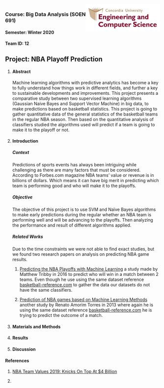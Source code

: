 

<img align="right" width="240" src="images/logo.png">

### Course: Big Data Analysis (SOEN 691)

#### Semester: Winter 2020

#### Team ID:  12

## Project: NBA Playoff Prediction



1. #### Abstract                                                                                       

   Machine learning algorithms with predictive analytics has become a key to fully understand how things work in different fields, and further a key to sustainable developments and improvements. This project presents a comparative study between two supervised learning algorithms (Gaussian Naive Bayes and Support Vector Machine) in big data, to make predictions based on basketball statistics. This project is going to gather quantitative data of the general statistics of the basketball teams in the regular NBA season. Then based on the quantitative analysis of classifiers studied the algorithms used will predict if a team is going to make it to the playoff or not.

   

2. #### Introduction

   ##### Context

   Predictions of sports events has always been intriguing while challenging as there are many factors that must be considered. According to Forbes.com magazine NBA teams’ value or revenue is in billions of dollars. Which means it can have big merit in predicting which team is performing good and who will make it to the playoffs.  

   ##### Objective 

   The objective of this project is to use SVM and Naïve Bayes algorithms to make early predictions during the regular whether an NBA team is performing well and will be advancing to the playoffs. Then analyzing the performance and result of different algorithms applied.

   ##### Related Works

   Due to the time constraints we were not able to find exact studies, but we found two research papers on analysis on predicting NBA game results. 

   1. [Predicting the NBA Playoffs with Machine Learning](https://rstudio-pubs-static.s3.amazonaws.com/190581_5edd87c937f2489c86c1b9b567a62b6e.html) a study made by Matthew Tribby in 2016  to predict who will win in a match between 2 teams. Even though he use using the same dataset reference [basketball-reference.com](https://www.basketball-reference.com/) to gather the data our datasets do not have the same classifiers.

   2. [Prediction of NBA games based on Machine Learning Methods](https://homepages.cae.wisc.edu/~ece539/fall13/project/AmorimTorres_rpt.pdf) another study by Renato Amorim Torres in 2013 where again he is using the same dataset reference [basketball-reference.com](https://www.basketball-reference.com/)  he is trying to predict the outcome of a match. 

      

3. #### Materials and Methods

   

4. #### Results

   

5. #### Discussion





















#### References

1. [NBA Team Values 2019: Knicks On Top At $4 Billion](https://www.forbes.com/sites/kurtbadenhausen/2019/02/06/nba-team-values-2019-knicks-on-top-at-4-billion/#70067f0ee667)

2. 

   

